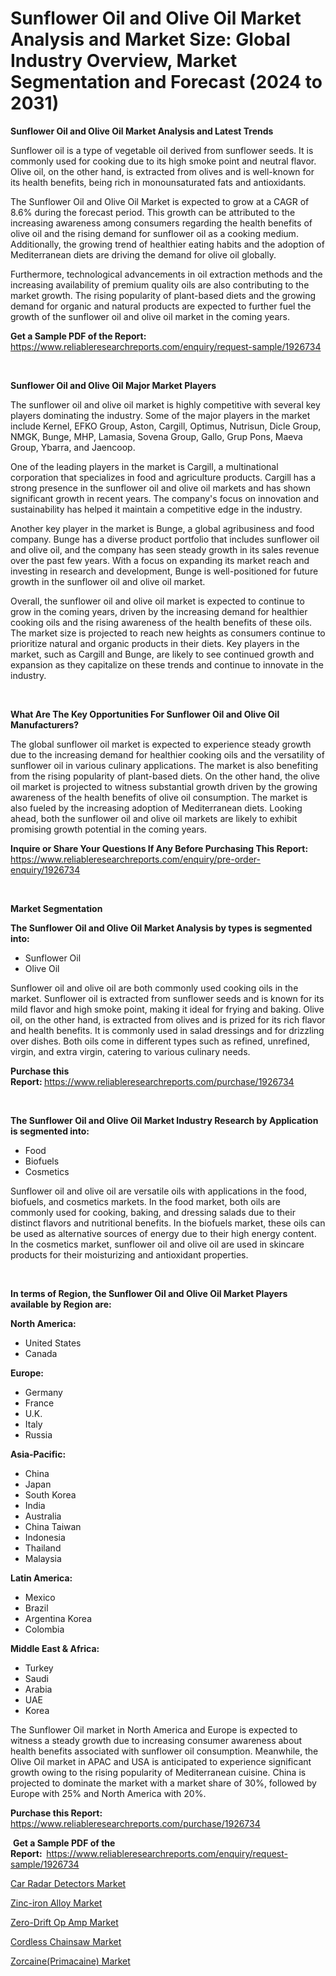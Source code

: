 <p><h1>Sunflower Oil and Olive Oil Market Analysis and Market Size: Global Industry Overview, Market Segmentation and Forecast (2024 to 2031)</h1></p><p><strong>Sunflower Oil and Olive Oil Market Analysis and Latest Trends</strong></p>
<p><p>Sunflower oil is a type of vegetable oil derived from sunflower seeds. It is commonly used for cooking due to its high smoke point and neutral flavor. Olive oil, on the other hand, is extracted from olives and is well-known for its health benefits, being rich in monounsaturated fats and antioxidants.</p><p>The Sunflower Oil and Olive Oil Market is expected to grow at a CAGR of 8.6% during the forecast period. This growth can be attributed to the increasing awareness among consumers regarding the health benefits of olive oil and the rising demand for sunflower oil as a cooking medium. Additionally, the growing trend of healthier eating habits and the adoption of Mediterranean diets are driving the demand for olive oil globally.</p><p>Furthermore, technological advancements in oil extraction methods and the increasing availability of premium quality oils are also contributing to the market growth. The rising popularity of plant-based diets and the growing demand for organic and natural products are expected to further fuel the growth of the sunflower oil and olive oil market in the coming years.</p></p>
<p><strong>Get a Sample PDF of the Report:&nbsp;</strong> <a href="https://www.reliableresearchreports.com/enquiry/request-sample/1926734">https://www.reliableresearchreports.com/enquiry/request-sample/1926734</a></p>
<p>&nbsp;</p>
<p><strong>Sunflower Oil and Olive Oil Major Market Players</strong></p>
<p><p>The sunflower oil and olive oil market is highly competitive with several key players dominating the industry. Some of the major players in the market include Kernel, EFKO Group, Aston, Cargill, Optimus, Nutrisun, Dicle Group, NMGK, Bunge, MHP, Lamasia, Sovena Group, Gallo, Grup Pons, Maeva Group, Ybarra, and Jaencoop.</p><p>One of the leading players in the market is Cargill, a multinational corporation that specializes in food and agriculture products. Cargill has a strong presence in the sunflower oil and olive oil markets and has shown significant growth in recent years. The company's focus on innovation and sustainability has helped it maintain a competitive edge in the industry.</p><p>Another key player in the market is Bunge, a global agribusiness and food company. Bunge has a diverse product portfolio that includes sunflower oil and olive oil, and the company has seen steady growth in its sales revenue over the past few years. With a focus on expanding its market reach and investing in research and development, Bunge is well-positioned for future growth in the sunflower oil and olive oil market.</p><p>Overall, the sunflower oil and olive oil market is expected to continue to grow in the coming years, driven by the increasing demand for healthier cooking oils and the rising awareness of the health benefits of these oils. The market size is projected to reach new heights as consumers continue to prioritize natural and organic products in their diets. Key players in the market, such as Cargill and Bunge, are likely to see continued growth and expansion as they capitalize on these trends and continue to innovate in the industry.</p></p>
<p>&nbsp;</p>
<p><strong>What Are The Key Opportunities For Sunflower Oil and Olive Oil Manufacturers?</strong></p>
<p><p>The global sunflower oil market is expected to experience steady growth due to the increasing demand for healthier cooking oils and the versatility of sunflower oil in various culinary applications. The market is also benefiting from the rising popularity of plant-based diets. On the other hand, the olive oil market is projected to witness substantial growth driven by the growing awareness of the health benefits of olive oil consumption. The market is also fueled by the increasing adoption of Mediterranean diets. Looking ahead, both the sunflower oil and olive oil markets are likely to exhibit promising growth potential in the coming years.</p></p>
<p><strong>Inquire or Share Your Questions If Any Before Purchasing This Report:</strong> <a href="https://www.reliableresearchreports.com/enquiry/pre-order-enquiry/1926734">https://www.reliableresearchreports.com/enquiry/pre-order-enquiry/1926734</a></p>
<p>&nbsp;</p>
<p><strong>Market Segmentation</strong></p>
<p><strong>The Sunflower Oil and Olive Oil Market Analysis by types is segmented into:</strong></p>
<p><ul><li>Sunflower Oil</li><li>Olive Oil</li></ul></p>
<p><p>Sunflower oil and olive oil are both commonly used cooking oils in the market. Sunflower oil is extracted from sunflower seeds and is known for its mild flavor and high smoke point, making it ideal for frying and baking. Olive oil, on the other hand, is extracted from olives and is prized for its rich flavor and health benefits. It is commonly used in salad dressings and for drizzling over dishes. Both oils come in different types such as refined, unrefined, virgin, and extra virgin, catering to various culinary needs.</p></p>
<p><strong>Purchase this Report:&nbsp;</strong><a href="https://www.reliableresearchreports.com/purchase/1926734">https://www.reliableresearchreports.com/purchase/1926734</a></p>
<p>&nbsp;</p>
<p><strong>The Sunflower Oil and Olive Oil Market Industry Research by Application is segmented into:</strong></p>
<p><ul><li>Food</li><li>Biofuels</li><li>Cosmetics</li></ul></p>
<p><p>Sunflower oil and olive oil are versatile oils with applications in the food, biofuels, and cosmetics markets. In the food market, both oils are commonly used for cooking, baking, and dressing salads due to their distinct flavors and nutritional benefits. In the biofuels market, these oils can be used as alternative sources of energy due to their high energy content. In the cosmetics market, sunflower oil and olive oil are used in skincare products for their moisturizing and antioxidant properties.</p></p>
<p>&nbsp;</p>
<p><strong>In terms of Region, the Sunflower Oil and Olive Oil Market Players available by Region are:</strong></p>
<p>
    <p> <strong> North America: </strong>
        <ul>
            <li>United States</li>
            <li>Canada</li>
        </ul>
        </p> 
    <p> <strong> Europe: </strong>
        <ul>
            <li>Germany</li>
            <li>France</li>
            <li>U.K.</li>
            <li>Italy</li>
            <li>Russia</li>
        </ul>
        </p> 
    <p> <strong> Asia-Pacific: </strong>
        <ul>
            <li>China</li>
            <li>Japan</li>
            <li>South Korea</li>
            <li>India</li>
            <li>Australia</li>
            <li>China Taiwan</li>
            <li>Indonesia</li>
            <li>Thailand</li>
            <li>Malaysia</li>
        </ul>
        </p> 
    <p> <strong> Latin America: </strong>
        <ul>
            <li>Mexico</li>
            <li>Brazil</li>
            <li>Argentina Korea</li>
            <li>Colombia</li>
        </ul>
        </p> 
    <p> <strong> Middle East & Africa: </strong>
        <ul>
            <li>Turkey</li>
            <li>Saudi</li>
            <li>Arabia</li>
            <li>UAE</li>
            <li>Korea</li>
        </ul>
    </p>
    </p>
<p><p>The Sunflower Oil market in North America and Europe is expected to witness a steady growth due to increasing consumer awareness about health benefits associated with sunflower oil consumption. Meanwhile, the Olive Oil market in APAC and USA is anticipated to experience significant growth owing to the rising popularity of Mediterranean cuisine. China is projected to dominate the market with a market share of 30%, followed by Europe with 25% and North America with 20%.</p></p>
<p><strong>Purchase this Report: </strong><a href="https://www.reliableresearchreports.com/purchase/1926734">https://www.reliableresearchreports.com/purchase/1926734</a></p>
<p>&nbsp;<strong>Get a Sample PDF of the Report:&nbsp;&nbsp;</strong><a href="https://www.reliableresearchreports.com/enquiry/request-sample/1926734">https://www.reliableresearchreports.com/enquiry/request-sample/1926734</a></p>
<p><strong></strong></p>
<p><p><a href="https://view.publitas.com/reportprime-1/car-radar-detectors-market-size-and-growth-market-segmentation-regional-and-country-breakdowns-and-market-trends-for-period-from-2024-2031/">Car Radar Detectors Market</a></p><p><a href="https://cute-banjo-8ca.notion.site/Zinc-iron-Alloy-Market-Research-Report-Provides-Critical-Insights-that-can-help-Shape-Business-Devel-5497ab11a16f41daa13db43bb66ae28c">Zinc-iron Alloy Market</a></p><p><a href="https://meowing-lemming-dd3.notion.site/Zero-Drift-Op-Amp-Market-Size-and-Growth-Market-Segmentation-Regional-and-Country-Breakdowns-and--d770291554ab4f5680d1717adb742f0a">Zero-Drift Op Amp Market</a></p><p><a href="https://view.publitas.com/reportprime-1/cordless-chainsaw-market-offers-provide-insightful-data-for-the-time-period-from-2024-to-2031-and-also-provide-analysis-based-on-application-type-and-region/">Cordless Chainsaw Market</a></p><p><a href="https://shimmer-gardenia-37a.notion.site/Zorcaine-Primacaine-Market-Offer-Valuable-Insights-into-Market-Size-Market-Share-Market-Trends-a-b79369e458fb4bb5bcba7b06aabdade6">Zorcaine(Primacaine) Market</a></p></p>